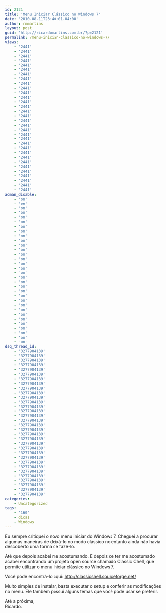 ```yaml
---
id: 2121
title: 'Menu Iniciar Clássico no Windows 7'
date: '2010-08-11T23:40:01-04:00'
author: rmmartins
layout: post
guid: 'http://ricardomartins.com.br/?p=2121'
permalink: /menu-iniciar-classico-no-windows-7/
views:
    - '2441'
    - '2441'
    - '2441'
    - '2441'
    - '2441'
    - '2441'
    - '2441'
    - '2441'
    - '2441'
    - '2441'
    - '2441'
    - '2441'
    - '2441'
    - '2441'
    - '2441'
    - '2441'
    - '2441'
    - '2441'
    - '2441'
    - '2441'
    - '2441'
    - '2441'
    - '2441'
    - '2441'
    - '2441'
    - '2441'
    - '2441'
    - '2441'
    - '2441'
    - '2441'
    - '2441'
    - '2441'
adman_disable:
    - 'on'
    - 'on'
    - 'on'
    - 'on'
    - 'on'
    - 'on'
    - 'on'
    - 'on'
    - 'on'
    - 'on'
    - 'on'
    - 'on'
    - 'on'
    - 'on'
    - 'on'
    - 'on'
    - 'on'
    - 'on'
    - 'on'
    - 'on'
    - 'on'
    - 'on'
    - 'on'
    - 'on'
    - 'on'
    - 'on'
    - 'on'
    - 'on'
    - 'on'
    - 'on'
    - 'on'
    - 'on'
dsq_thread_id:
    - '3277904139'
    - '3277904139'
    - '3277904139'
    - '3277904139'
    - '3277904139'
    - '3277904139'
    - '3277904139'
    - '3277904139'
    - '3277904139'
    - '3277904139'
    - '3277904139'
    - '3277904139'
    - '3277904139'
    - '3277904139'
    - '3277904139'
    - '3277904139'
    - '3277904139'
    - '3277904139'
    - '3277904139'
    - '3277904139'
    - '3277904139'
    - '3277904139'
    - '3277904139'
    - '3277904139'
    - '3277904139'
    - '3277904139'
    - '3277904139'
    - '3277904139'
    - '3277904139'
    - '3277904139'
    - '3277904139'
    - '3277904139'
categories:
    - Uncategorized
tags:
    - '160'
    - dicas
    - Windows
---
```


Eu sempre critiquei o novo menu iniciar do Windows 7. Cheguei a procurar algumas maneiras de deixá-lo no modo clássico no entanto ainda não havia descoberto uma forma de fazê-lo.

Até que depois acabei me acostumando. E depois de ter me acostumado acabei encontrando um projeto open source chamado Classic Chell, que permite utilizar o menu iniciar clássico no Windows 7.

Você pode encontrá-lo aqui: <http://classicshell.sourceforge.net/>

Muito simples de instalar, basta executar o setup e conferir as modificações no menu. Ele também possui alguns temas que você pode usar se preferir.

Até a próxima,  
Ricardo.